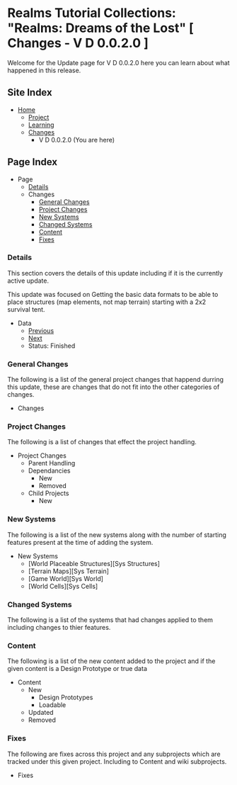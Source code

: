 [Page]:link

[Page Home]:link
[Page Proj Home]:link
[Page Learn Home]:link
[Page Changes Home]:link

[Page Change Previous]:link
[Page Change Next]:link

[Sec Details]:link
[Sec General]:link
[Sec Proj]:link
[Sec NewSys]:link
[Sec ChangedSys]:link
[Sec Content]:link
[Sec Fixes]:link

[Proj Libs.Core]:link
[Proj Libs.Engine]:link
[Proj Content.Games.DreamsOfLost]:link
[Proj Social.Wiki.Games.DreamsOfLost]:link

# Realms Tutorial Collections: "Realms: Dreams of the Lost" [ Changes - V D 0.0.2.0 ]

Welcome for the Update page for V D 0.0.2.0 here you can learn about what happened in this release.

## Site Index

- [Home][Page Home]
	- [Project][Page Proj Home]
	- [Learning][Page Learn Home]
	- [Changes][Page Changes Home]
		- V D 0.0.2.0 (You are here)

## Page Index

- Page
	- [Details][Sec Details]
	- Changes
		- [General Changes][Sec General]
		- [Project Changes][Sec Proj]
		- [New Systems][Sec NewSys]
		- [Changed Systems][Sec ChangedSys]
		- [Content][Sec Content]
		- [Fixes][Sec Fixes]

### Details

This section covers the details of this update including if it is the currently active update.

This update was focused on Getting the basic data formats to be able to place structures (map elements, not map terrain) starting with a 2x2 survival tent.

- Data
	- [Previous][Page Change Previous]
	- [Next][Page Change Next]
	- Status: Finished

### General Changes

The following is a list of the general project changes that happend durring this update, these are changes that do not fit into the other categories of changes.

- Changes

### Project Changes

The following is a list of changes that effect the project handling.

- Project Changes
	- Parent Handling
	- Dependancies
		- New
		- Removed
	- Child Projects
		- New

### New Systems

The following is a list of the new systems along with the number of starting features present at the time of adding the system.

- New Systems
	- [World Placeable Structures][Sys Structures]
	- [Terrain Maps][Sys Terrain]
	- [Game World][Sys World]
	- [World Cells][Sys Cells]

### Changed Systems

The following is a list of the systems that had changes applied to them including changes to thier features.

### Content

The following is a list of the new content added to the project and if the given content is a Design Prototype or true data

- Content
	- New
		- Design Prototypes
		- Loadable
	- Updated
	- Removed

### Fixes

The following are fixes across this project and any subprojects which are tracked under this given project. Including to Content and wiki subprojects.

- Fixes
